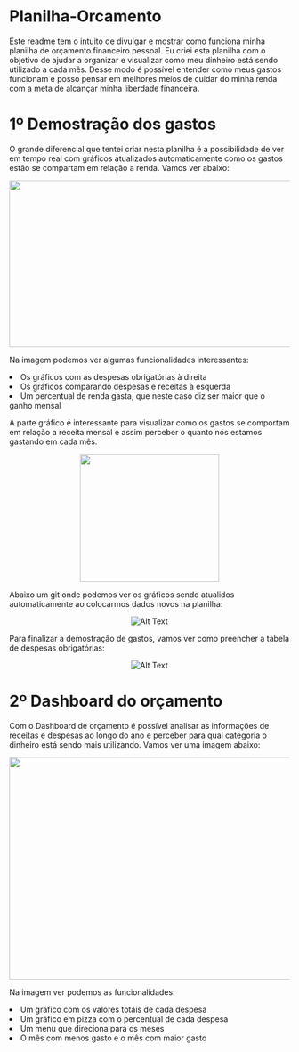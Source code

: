 # Planilha-Orcamento

Este readme tem o intuito de divulgar e mostrar como funciona minha planilha de orçamento financeiro pessoal. 
Eu criei esta planilha com o objetivo de ajudar a organizar e visualizar como meu dinheiro está sendo utilizado a cada mês. Desse modo é possível entender como meus gastos funcionam e posso pensar em melhores meios de cuidar do minha renda com a meta de alcançar minha liberdade financeira.


# 1º Demostração dos gastos

O grande diferencial que tentei criar nesta planilha é a possibilidade de ver em tempo real com gráficos atualizados automaticamente como os gastos estão se compartam em relação a renda. Vamos ver abaixo:

  <p align="center">
  <img width="750" height="300"src= "https://user-images.githubusercontent.com/62472486/153731494-d4b496a8-d128-4a6a-bd6b-46069a898695.png">
  </p>
  
  Na imagem podemos ver algumas funcionalidades interessantes:
   <li> Os gráficos com as despesas obrigatórias à direita 
   <li> Os gráficos comparando despesas e receitas à esquerda
   <li> Um percentual de renda gasta, que neste caso diz ser maior que o ganho mensal 
    
 A parte gráfico é interessante para visualizar como os gastos se comportam em relação a receita mensal e assim perceber o quanto nós estamos gastando em cada mês. 

  <p align="center">
  <img width="250" height="230" src= "https://user-images.githubusercontent.com/62472486/154125884-3d815e25-5435-46a0-a45e-96b7bf0e30ec.png">
  </p>
     
  Abaixo um git onde podemos ver os gráficos sendo atualidos automaticamente ao colocarmos dados novos na planilha:
      <p align="center">
       ![Alt Text](https://user-images.githubusercontent.com/62472486/154126381-5552e0d5-d247-4c53-81ef-031e4370eef9.gif)
      </p>
     
   Para finalizar a demostração de gastos, vamos ver como preencher a tabela de despesas obrigatórias:
      <p align="center">
        ![Alt Text](https://user-images.githubusercontent.com/62472486/154124353-db80591d-bba1-44a4-8e52-7592a68f32d4.gif)
      </p>

   # 2º Dashboard do orçamento
     
 Com o Dashboard de orçamento é possível analisar as informações de receitas e despesas ao longo do ano e perceber para qual categoria o dinheiro está sendo mais utilizando.
  Vamos ver uma imagem abaixo:
     
 <p align="center">
 <img width="650" height="400" src="https://user-images.githubusercontent.com/62472486/154554065-e01191ee-3e37-41c1-a3f9-cb3ff445ce08.png">
 </p>
     
  Na imagem ver podemos as funcionalidades:
    <li> Um gráfico com os valores totais de cada despesa
    <li> Um gráfico em pizza com o percentual de cada despesa
    <li> Um menu que direciona para os meses
    <li> O mês com menos gasto e o mês com maior gasto 

     
     
